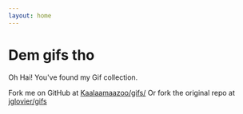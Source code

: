 ```yaml
---
layout: home
---
```


# Dem gifs tho

Oh Hai! You've found my Gif collection.

Fork me on GitHub at [Kaalaamaazoo/gifs/](https://github.com/Kaalaamaazoo/gifs/)
Or fork the original repo at [jglovier/gifs](https://github.com/jglovier/gifs)
